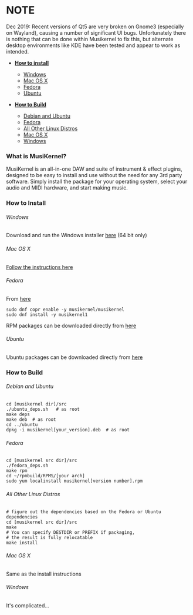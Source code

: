 # NOTE
Dec 2019:  Recent versions of Qt5 are very broken on Gnome3 (especially on
Wayland), causing a number of significant UI bugs.  Unfortunately there
is nothing that can be done within Musikernel to fix this, but alternate
desktop environments like KDE have been tested and appear to work as intended.

- [**How to install**](#how-to-install)
    - [Windows](#windows)
    - [Mac OS X](#mac-os-x)
    - [Fedora](#fedora)
    - [Ubuntu](#ubuntu)

- [**How to Build**](#how-to-build)
    - [Debian and Ubuntu](#debian-and-ubuntu)
    - [Fedora](#fedora-1)
    - [All Other Linux Distros](#all-other-linux-distros)
    - [Mac OS X](#mac-os-x-1)
    - [Windows](#windows-1)


### What is MusiKernel?

MusiKernel is an all-in-one DAW and suite of instrument & effect plugins, designed to be easy to install and use without the need for any 3rd party software.  Simply install the package for your operating system, select your audio and MIDI hardware, and start making music.

### How to Install

###### Windows

Download and run the Windows installer [here](https://github.com/j3ffhubb/musikernel/releases/) (64 bit only)

###### Mac OS X

[Follow the instructions here](https://github.com/j3ffhubb/homebrew-musikernel)

###### Fedora

From [here](https://copr.fedoraproject.org/coprs/musikernel/musikernel/)

```
sudo dnf copr enable -y musikernel/musikernel
sudo dnf install -y musikernel1
```

RPM packages can be downloaded directly from [here](https://github.com/j3ffhubb/musikernel/releases)

###### Ubuntu

Ubuntu packages can be downloaded directly from [here](https://github.com/j3ffhubb/musikernel/releases)

### How to Build

###### Debian and Ubuntu

```
cd [musikernel dir]/src
./ubuntu_deps.sh   # as root
make deps
make deb  # as root
cd ../ubuntu
dpkg -i musikernel[your_version].deb  # as root
```

###### Fedora

```
cd [musikernel src dir]/src
./fedora_deps.sh
make rpm
cd ~/rpmbuild/RPMS/[your arch]
sudo yum localinstall musikernel[version number].rpm
```

###### All Other Linux Distros

```
# figure out the dependencies based on the Fedora or Ubuntu dependencies
cd [musikernel src dir]/src
make
# You can specify DESTDIR or PREFIX if packaging,
# the result is fully relocatable
make install
```

###### Mac OS X

Same as the install instructions

###### Windows

It's complicated...
